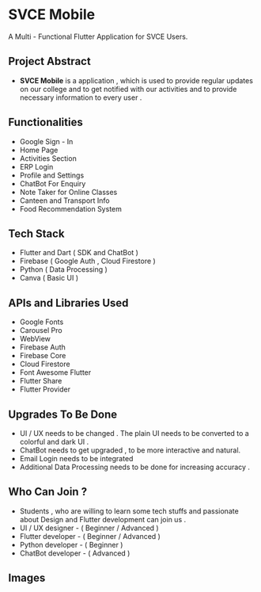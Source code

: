 # SVCE Mobile

A Multi - Functional Flutter Application for SVCE Users.

## Project Abstract

 - **SVCE Mobile** is a application , which is used to provide regular updates on our college and to get notified with our activities and to provide necessary information to every user .

## Functionalities

 - Google Sign - In
 - Home Page 
 - Activities Section 
 - ERP Login 
 - Profile and Settings 
 - ChatBot For Enquiry 
 - Note Taker for Online Classes 
 - Canteen and Transport Info 
 - Food Recommendation System 

## Tech Stack 

 - Flutter and Dart ( SDK and ChatBot )
 - Firebase ( Google Auth , Cloud Firestore ) 
 - Python ( Data Processing ) 
 - Canva ( Basic UI ) 

## APIs and Libraries Used 

 - Google Fonts 
 - Carousel Pro
 - WebView 
 - Firebase Auth 
 - Firebase Core
 - Cloud Firestore
 - Font Awesome Flutter 
 - Flutter Share 
 - Flutter Provider 

## Upgrades To Be Done 

 - UI / UX needs to be changed . The plain UI needs to be converted to a colorful and dark UI .
 - ChatBot needs to get upgraded , to be more interactive and natural.
 - Email Login needs to be integrated 
 - Additional Data Processing needs to be done for increasing accuracy .

## Who Can Join ? 

 - Students , who are willing to learn some tech stuffs and passionate about Design and Flutter development can join us .
 - UI / UX designer  - ( Beginner / Advanced )
 - Flutter developer - ( Beginner / Advanced )
 - Python developer  - ( Beginner )
 - ChatBot developer - ( Advanced ) 

## Images 








